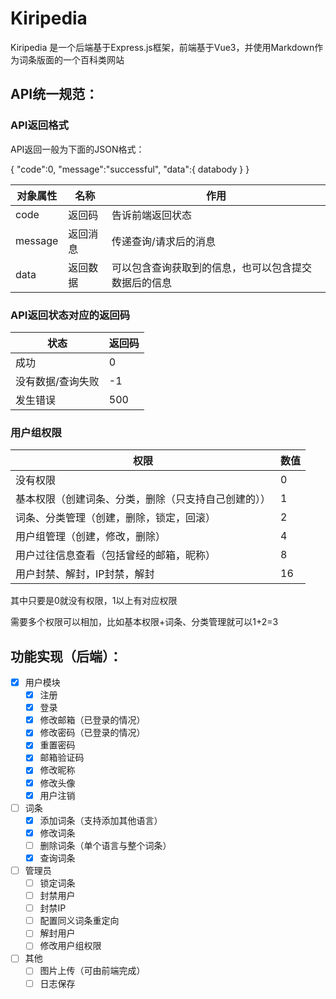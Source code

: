 # Kiripedia

Kiripedia 是一个后端基于Express.js框架，前端基于Vue3，并使用Markdown作为词条版面的一个百科类网站

## API统一规范：

### API返回格式

API返回一般为下面的JSON格式：

{
  "code":0,
  "message":"successful",
  "data":{
    databody
  }
}

| 对象属性 | 名称 | 作用 |
|-|-|-|
| code | 返回码 | 告诉前端返回状态 
| message | 返回消息 | 传递查询/请求后的消息 |
| data | 返回数据 | 可以包含查询获取到的信息，也可以包含提交数据后的信息 |

### API返回状态对应的返回码
|  状态   | 返回码  |
|  ----   | ----    |
|  成功   |    0    |
| 没有数据/查询失败  | -1  |
| 发生错误 |    500   |

### 用户组权限
| 权限 |  数值 |
|----|----|
| 没有权限| 0 |
| 基本权限（创建词条、分类，删除（只支持自己创建的）） | 1 |
| 词条、分类管理（创建，删除，锁定，回滚） | 2 |
| 用户组管理（创建，修改，删除） | 4 |
| 用户过往信息查看（包括曾经的邮箱，昵称） | 8 |
| 用户封禁、解封，IP封禁，解封 | 16 |

其中只要是0就没有权限，1以上有对应权限

需要多个权限可以相加，比如基本权限+词条、分类管理就可以1+2=3

## 功能实现（后端）：

- [x] 用户模块
  - [x] 注册
  - [x] 登录
  - [x] 修改邮箱（已登录的情况）
  - [x] 修改密码（已登录的情况）
  - [x] 重置密码
  - [x] 邮箱验证码
  - [x] 修改昵称
  - [x] 修改头像
  - [x] 用户注销

- [ ] 词条
  - [x] 添加词条（支持添加其他语言）
  - [x] 修改词条
  - [ ] 删除词条（单个语言与整个词条）
  - [x] 查询词条

- [ ] 管理员
  - [ ] 锁定词条
  - [ ] 封禁用户
  - [ ] 封禁IP
  - [ ] 配置同义词条重定向
  - [ ] 解封用户
  - [ ] 修改用户组权限

- [ ] 其他
  - [ ] 图片上传（可由前端完成）
  - [ ] 日志保存